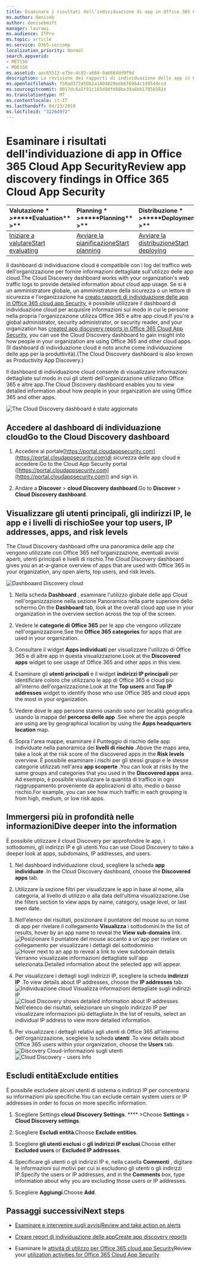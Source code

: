 ```yaml
---
title: Esaminare i risultati dell'individuazione di app in Office 365 Cloud App Security
ms.author: deniseb
author: denisebmsft
manager: laurawi
ms.audience: ITPro
ms.topic: article
ms.service: O365-seccomp
localization_priority: Normal
search.appverid:
- MET150
- MOE150
ms.assetid: aac65513-e75e-4c82-a668-9a6604dd9f9d
description: La revisione dei rapporti di individuazione delle app in Office 365 cloud app Security consente di ottenere ulteriori informazioni sul modo in cui gli utenti dell'organizzazione utilizzano le app cloud. Dopo aver creato i report di individuazione delle app utilizzando i file di log dai firewall e dai proxy, esaminare i risultati nel dashboard di individuazione delle app.
ms.openlocfilehash: f50ad372450b2a1404829eeb6f6964c1d954dccd
ms.sourcegitcommit: 0017dc6a5f81c165d9dfd88be39a6bb17856582e
ms.translationtype: MT
ms.contentlocale: it-IT
ms.lasthandoff: 04/23/2019
ms.locfileid: "32264972"
---
```

# <a name="review-app-discovery-findings-in-office-365-cloud-app-security"></a><span data-ttu-id="0bddc-104">Esaminare i risultati dell'individuazione di app in Office 365 Cloud App Security</span><span class="sxs-lookup"><span data-stu-id="0bddc-104">Review app discovery findings in Office 365 Cloud App Security</span></span>
  
|<span data-ttu-id="0bddc-105">Valutazione \* *\>*\*</span><span class="sxs-lookup"><span data-stu-id="0bddc-105">\*\*\*\*Evaluation\*\* \>\*\*</span></span>|<span data-ttu-id="0bddc-106">Planning \* *\>*\*</span><span class="sxs-lookup"><span data-stu-id="0bddc-106">\*\*\*\*Planning\*\* \>\*\*</span></span>|<span data-ttu-id="0bddc-107">Distribuzione \* *\>*\*</span><span class="sxs-lookup"><span data-stu-id="0bddc-107">\*\*\*\*Deployment\*\* \>\*\*</span></span>|<span data-ttu-id="0bddc-108">Utilizzo \* \* \* \*</span><span class="sxs-lookup"><span data-stu-id="0bddc-108">\*\*\*\*Utilization\*\*\*\*</span></span>|
|:-----|:-----|:-----|:-----|
|[<span data-ttu-id="0bddc-109">Iniziare a valutare</span><span class="sxs-lookup"><span data-stu-id="0bddc-109">Start evaluating</span></span>](office-365-cas-overview.md) <br/> |[<span data-ttu-id="0bddc-110">Avviare la pianificazione</span><span class="sxs-lookup"><span data-stu-id="0bddc-110">Start planning</span></span>](get-ready-for-office-365-cas.md) <br/> |[<span data-ttu-id="0bddc-111">Avviare la distribuzione</span><span class="sxs-lookup"><span data-stu-id="0bddc-111">Start deploying</span></span>](turn-on-office-365-cas.md) <br/> |<span data-ttu-id="0bddc-112">Sei qui!</span><span class="sxs-lookup"><span data-stu-id="0bddc-112">You are here!</span></span>  <br/> [<span data-ttu-id="0bddc-113">Passaggi successivi</span><span class="sxs-lookup"><span data-stu-id="0bddc-113">Next steps</span></span>](#next-steps) <br/> |
   
<span data-ttu-id="0bddc-114">Il dashboard di individuazione cloud è compatibile con i log del traffico web dell'organizzazione per fornire informazioni dettagliate sull'utilizzo delle app cloud.</span><span class="sxs-lookup"><span data-stu-id="0bddc-114">The Cloud Discovery dashboard works with your organization's web traffic logs to provide detailed information about cloud app usage.</span></span> <span data-ttu-id="0bddc-115">Se si è un amministratore globale, un amministratore della sicurezza o un lettore di sicurezza e l'organizzazione ha [creato rapporti di individuazione delle app in Office 365 cloud app Security](create-app-discovery-reports-in-ocas.md), è possibile utilizzare il dashboard di individuazione cloud per acquisire informazioni sul modo in cui le persone nella propria l'organizzazione utilizza Office 365 e altre app cloud.</span><span class="sxs-lookup"><span data-stu-id="0bddc-115">If you're a global administrator, security administrator, or security reader, and your organization has [created app discovery reports in Office 365 Cloud App Security](create-app-discovery-reports-in-ocas.md), you can use the Cloud Discovery dashboard to gain insight into how people in your organization are using Office 365 and other cloud apps.</span></span> <span data-ttu-id="0bddc-116">(Il dashboard di individuazione cloud è noto anche come individuazione delle app per la produttività).</span><span class="sxs-lookup"><span data-stu-id="0bddc-116">(The Cloud Discovery dashboard is also known as Productivity App Discovery.)</span></span>
  
 <span data-ttu-id="0bddc-117">Il dashboard di individuazione cloud consente di visualizzare informazioni dettagliate sul modo in cui gli utenti dell'organizzazione utilizzano Office 365 e altre app.</span><span class="sxs-lookup"><span data-stu-id="0bddc-117">The Cloud Discovery dashboard enables you to view detailed information about how people in your organization are using Office 365 and other apps.</span></span> 
  
![The Cloud Discovery dashboard è stato aggiornato](media/12712681-c0b3-4cb3-b7fd-2cf2ad4e825f.png)
     
## <a name="go-to-the-cloud-discovery-dashboard"></a><span data-ttu-id="0bddc-119">Accedere al dashboard di individuazione cloud</span><span class="sxs-lookup"><span data-stu-id="0bddc-119">Go to the Cloud Discovery dashboard</span></span>

1. <span data-ttu-id="0bddc-120">Accedere al portale[https://portal.cloudappsecurity.com](https://portal.cloudappsecurity.com)di sicurezza delle app cloud e accedere.</span><span class="sxs-lookup"><span data-stu-id="0bddc-120">Go to the Cloud App Security portal ([https://portal.cloudappsecurity.com](https://portal.cloudappsecurity.com)) and sign in.</span></span>
    
2. <span data-ttu-id="0bddc-121">Andare a **Discover** \> **cloud Discovery dashboard**.</span><span class="sxs-lookup"><span data-stu-id="0bddc-121">Go to **Discover** \> **Cloud Discovery dashboard**.</span></span>
    
## <a name="see-your-top-users-ip-addresses-apps-and-risk-levels"></a><span data-ttu-id="0bddc-122">Visualizzare gli utenti principali, gli indirizzi IP, le app e i livelli di rischio</span><span class="sxs-lookup"><span data-stu-id="0bddc-122">See your top users, IP addresses, apps, and risk levels</span></span>

<span data-ttu-id="0bddc-123">The Cloud Discovery dashboard offre una panoramica delle app che vengono utilizzate con Office 365 nell'organizzazione, eventuali avvisi aperti, utenti principali e livelli di rischio.</span><span class="sxs-lookup"><span data-stu-id="0bddc-123">The Cloud Discovery dashboard gives you an at-a-glance overview of apps that are used with Office 365 in your organization, any open alerts, top users, and risk levels.</span></span>
  
![Dashboaard Discovery cloud](media/06696946-fbdf-4781-b5b8-2ac074fcb2a1.png)
  
1. <span data-ttu-id="0bddc-125">Nella scheda **Dashboard** , esaminare l'utilizzo globale delle app Cloud nell'organizzazione nella sezione Panoramica nella parte superiore dello schermo.</span><span class="sxs-lookup"><span data-stu-id="0bddc-125">On the **Dashboard** tab, look at the overall cloud app use in your organization in the overview section across the top of the screen.</span></span> 
    
2. <span data-ttu-id="0bddc-126">Vedere le **categorie di Office 365** per le app che vengono utilizzate nell'organizzazione.</span><span class="sxs-lookup"><span data-stu-id="0bddc-126">See the **Office 365 categories** for apps that are used in your organization.</span></span> 
    
3. <span data-ttu-id="0bddc-127">Consultare il widget **Apps individuati** per visualizzare l'utilizzo di Office 365 e di altre app in questa visualizzazione.</span><span class="sxs-lookup"><span data-stu-id="0bddc-127">Look at the **Discovered apps** widget to see usage of Office 365 and other apps in this view.</span></span> 
    
4. <span data-ttu-id="0bddc-128">Esaminare gli **utenti principali** e il widget **indirizzi IP principali** per identificare coloro che utilizzano le app di Office 365 e cloud più all'interno dell'organizzazione.</span><span class="sxs-lookup"><span data-stu-id="0bddc-128">Look at the **Top users** and **Top IP addresses** widget to identify those who use Office 365 and cloud apps the most in your organization.</span></span> 
    
5. <span data-ttu-id="0bddc-129">Vedere dove le app persone stanno usando sono per località geografica usando la mappa del **percorso delle app** .</span><span class="sxs-lookup"><span data-stu-id="0bddc-129">See where the apps people are using are by geographical location by using the **Apps headquarters location** map.</span></span> 
    
6. <span data-ttu-id="0bddc-130">Sopra l'area mappe, esaminare il Punteggio di rischio delle app individuate nella panoramica dei **livelli di rischio** .</span><span class="sxs-lookup"><span data-stu-id="0bddc-130">Above the maps area, take a look at the risk score of the discovered apps in the **Risk levels** overview.</span></span> <span data-ttu-id="0bddc-131">È possibile esaminare i rischi per gli stessi gruppi e le stesse categorie utilizzati nell'area **app scoperte** .</span><span class="sxs-lookup"><span data-stu-id="0bddc-131">You can look at risks by the same groups and categories that you used in the **Discovered apps** area.</span></span> <span data-ttu-id="0bddc-132">Ad esempio, è possibile visualizzare la quantità di traffico in ogni raggruppamento proveniente da applicazioni di alto, medio o basso rischio.</span><span class="sxs-lookup"><span data-stu-id="0bddc-132">For example, you can see how much traffic in each grouping is from high, medium, or low risk apps.</span></span> 
    
## <a name="dive-deeper-into-the-information"></a><span data-ttu-id="0bddc-133">Immergersi più in profondità nelle informazioni</span><span class="sxs-lookup"><span data-stu-id="0bddc-133">Dive deeper into the information</span></span>

<span data-ttu-id="0bddc-134">È possibile utilizzare il cloud Discovery per approfondire le app, i sottodomini, gli indirizzi IP e gli utenti.</span><span class="sxs-lookup"><span data-stu-id="0bddc-134">You can use Cloud Discovery to take a deeper look at apps, subdomains, IP addresses, and users.</span></span>
  
1. <span data-ttu-id="0bddc-135">Nel dashboard individuazione cloud, scegliere la scheda **app individuate** .</span><span class="sxs-lookup"><span data-stu-id="0bddc-135">In the Cloud Discovery dashboard, choose the **Discovered apps** tab.</span></span> 
    
2. <span data-ttu-id="0bddc-136">Utilizzare la sezione filtri per visualizzare le app in base al nome, alla categoria, al livello di utilizzo o alla data dell'ultima visualizzazione.</span><span class="sxs-lookup"><span data-stu-id="0bddc-136">Use the filters section to view apps by name, category, usage level, or last seen date.</span></span>
    
3. <span data-ttu-id="0bddc-137">Nell'elenco dei risultati, posizionare il puntatore del mouse su un nome di app per rivelare il collegamento **Visualizza** i sottodomini.</span><span class="sxs-lookup"><span data-stu-id="0bddc-137">In the list of results, hover by an app name to reveal the **View sub-domains** link.</span></span><br/> <span data-ttu-id="0bddc-138">![Posizionare il puntatore del mouse accanto a un'app per rivelare un collegamento per visualizzare i dettagli del sottodominio](media/4a212215-8a2c-46fd-9ef9-89e4064658a6.png)</span><span class="sxs-lookup"><span data-stu-id="0bddc-138">![Hover next to an app to reveal a link to view subdomain details](media/4a212215-8a2c-46fd-9ef9-89e4064658a6.png)</span></span><br/><span data-ttu-id="0bddc-139">Verranno visualizzate informazioni dettagliate sull'app selezionata.</span><span class="sxs-lookup"><span data-stu-id="0bddc-139">Detailed information about the selected app will appear.</span></span>
    
4. <span data-ttu-id="0bddc-140">Per visualizzare i dettagli sugli indirizzi IP, scegliere la scheda **indirizzi IP** .</span><span class="sxs-lookup"><span data-stu-id="0bddc-140">To view details about IP addresses, choose the **IP addresses** tab.</span></span><br/><span data-ttu-id="0bddc-141">![Individuazione cloud Visualizza informazioni dettagliate sugli indirizzi IP](media/0c742bf6-da9e-4d22-8656-a27a5007d5d5.png)</span><span class="sxs-lookup"><span data-stu-id="0bddc-141">![Cloud Discovery shows detailed information about IP addresses](media/0c742bf6-da9e-4d22-8656-a27a5007d5d5.png)</span></span><br/><span data-ttu-id="0bddc-142">Nell'elenco dei risultati, selezionare un singolo indirizzo IP per visualizzare informazioni più dettagliate.</span><span class="sxs-lookup"><span data-stu-id="0bddc-142">In the list of results, select an individual IP address to view more detailed information.</span></span>
    
5. <span data-ttu-id="0bddc-143">Per visualizzare i dettagli relativi agli utenti di Office 365 all'interno dell'organizzazione, scegliere la scheda **utenti** .</span><span class="sxs-lookup"><span data-stu-id="0bddc-143">To view details about Office 365 users within your organization, choose the **Users** tab.</span></span><br/><span data-ttu-id="0bddc-144">![Discovery Cloud-informazioni sugli utenti](media/2d9c2d85-01e6-4057-8020-d9a68f26bbac.png)</span><span class="sxs-lookup"><span data-stu-id="0bddc-144">![Cloud Discovery - users info](media/2d9c2d85-01e6-4057-8020-d9a68f26bbac.png)</span></span>
  
## <a name="exclude-entities"></a><span data-ttu-id="0bddc-145">Escludi entità</span><span class="sxs-lookup"><span data-stu-id="0bddc-145">Exclude entities</span></span>

<span data-ttu-id="0bddc-146">È possibile escludere alcuni utenti di sistema o indirizzi IP per concentrarsi su informazioni più specifiche.</span><span class="sxs-lookup"><span data-stu-id="0bddc-146">You can exclude certain system users or IP addresses in order to focus on more specific information.</span></span>
  
1. <span data-ttu-id="0bddc-147">Scegliere Settings **cloud Discovery Settings**. \*\*\*\* \></span><span class="sxs-lookup"><span data-stu-id="0bddc-147">Choose **Settings** \> **Cloud Discovery settings**.</span></span>
    
2. <span data-ttu-id="0bddc-148">Scegliere **Escludi entità**.</span><span class="sxs-lookup"><span data-stu-id="0bddc-148">Choose **Exclude entities**.</span></span>
    
3. <span data-ttu-id="0bddc-149">Scegliere **gli utenti esclusi** o **gli indirizzi IP esclusi**.</span><span class="sxs-lookup"><span data-stu-id="0bddc-149">Choose either **Excluded users** or **Excluded IP addresses**.</span></span>
    
4. <span data-ttu-id="0bddc-150">Specificare gli utenti o gli indirizzi IP e, nella casella **Commenti** , digitare le informazioni sui motivi per cui si escludono gli utenti o gli indirizzi IP.</span><span class="sxs-lookup"><span data-stu-id="0bddc-150">Specify the users or IP addresses, and in the **Comments** box, type information about why you are excluding those users or IP addresses.</span></span> 
    
5. <span data-ttu-id="0bddc-151">Scegliere **Aggiungi**.</span><span class="sxs-lookup"><span data-stu-id="0bddc-151">Choose **Add**.</span></span>
    
## <a name="next-steps"></a><span data-ttu-id="0bddc-152">Passaggi successivi</span><span class="sxs-lookup"><span data-stu-id="0bddc-152">Next steps</span></span>

- [<span data-ttu-id="0bddc-153">Esaminare e intervenire sugli avvisi</span><span class="sxs-lookup"><span data-stu-id="0bddc-153">Review and take action on alerts</span></span>](review-office-365-cas-alerts.md)
    
- [<span data-ttu-id="0bddc-154">Creare report di individuazione delle app</span><span class="sxs-lookup"><span data-stu-id="0bddc-154">Create app discovery reports</span></span>](create-app-discovery-reports-in-ocas.md)
    
- <span data-ttu-id="0bddc-155">Esaminare le [attività di utilizzo per Office 365 cloud app Security](utilization-activities-for-ocas.md)</span><span class="sxs-lookup"><span data-stu-id="0bddc-155">Review your [utilization activities for Office 365 Cloud App Security](utilization-activities-for-ocas.md)</span></span>
    

